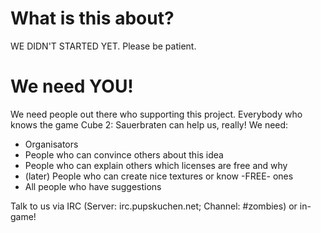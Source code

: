 What is this about?
======
WE DIDN'T STARTED YET. Please be patient.

We need YOU!
=============
We need people out there who supporting this project. 
Everybody who knows the game Cube 2: Sauerbraten can help us, really!
We need:
-    Organisators
-    People who can convince others about this idea
-    People who can explain others which licenses are free and why
-    (later) People who can create nice textures or know -FREE- ones
-    All people who have suggestions

Talk to us via IRC (Server: irc.pupskuchen.net; Channel: #zombies) or in-game!